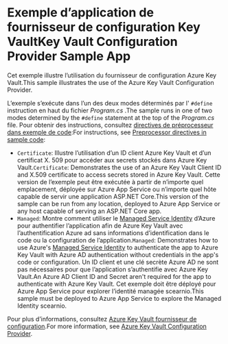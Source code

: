 # <a name="key-vault-configuration-provider-sample-app"></a><span data-ttu-id="3bc89-101">Exemple d’application de fournisseur de configuration Key Vault</span><span class="sxs-lookup"><span data-stu-id="3bc89-101">Key Vault Configuration Provider Sample App</span></span>

<span data-ttu-id="3bc89-102">Cet exemple illustre l’utilisation du fournisseur de configuration Azure Key Vault.</span><span class="sxs-lookup"><span data-stu-id="3bc89-102">This sample illustrates the use of the Azure Key Vault Configuration Provider.</span></span>

<span data-ttu-id="3bc89-103">L’exemple s’exécute dans l’un des deux modes déterminés par l' `#define` instruction en haut du fichier *Program.cs* .</span><span class="sxs-lookup"><span data-stu-id="3bc89-103">The sample runs in one of two modes determined by the `#define` statement at the top of the *Program.cs* file.</span></span> <span data-ttu-id="3bc89-104">Pour obtenir des instructions, consultez [directives de préprocesseur dans exemple de code](https://docs.microsoft.com/aspnet/core#preprocessor-directives-in-sample-code):</span><span class="sxs-lookup"><span data-stu-id="3bc89-104">For instructions, see [Preprocessor directives in sample code](https://docs.microsoft.com/aspnet/core#preprocessor-directives-in-sample-code):</span></span>

* <span data-ttu-id="3bc89-105">`Certificate`: Illustre l’utilisation d’un ID client Azure Key Vault et d’un certificat X. 509 pour accéder aux secrets stockés dans Azure Key Vault.</span><span class="sxs-lookup"><span data-stu-id="3bc89-105">`Certificate`: Demonstrates the use of an Azure Key Vault Client ID and X.509 certificate to access secrets stored in Azure Key Vault.</span></span> <span data-ttu-id="3bc89-106">Cette version de l’exemple peut être exécutée à partir de n’importe quel emplacement, déployée sur Azure App Service ou n’importe quel hôte capable de servir une application ASP.NET Core.</span><span class="sxs-lookup"><span data-stu-id="3bc89-106">This version of the sample can be run from any location, deployed to Azure App Service or any host capable of serving an ASP.NET Core app.</span></span>
* <span data-ttu-id="3bc89-107">`Managed`: Montre comment utiliser le [Managed Service Identity](https://docs.microsoft.com/azure/active-directory/managed-identities-azure-resources/overview) d’Azure pour authentifier l’application afin de Azure Key Vault avec l’authentification Azure ad sans informations d’identification dans le code ou la configuration de l’application.</span><span class="sxs-lookup"><span data-stu-id="3bc89-107">`Managed`: Demonstrates how to use Azure's [Managed Service Identity](https://docs.microsoft.com/azure/active-directory/managed-identities-azure-resources/overview) to authenticate the app to Azure Key Vault with Azure AD authentication without credentials in the app's code or configuration.</span></span> <span data-ttu-id="3bc89-108">Un ID client et une clé secrète Azure AD ne sont pas nécessaires pour que l’application s’authentifie avec Azure Key Vault.</span><span class="sxs-lookup"><span data-stu-id="3bc89-108">An Azure AD Client ID and Secret aren't required for the app to authenticate with Azure Key Vault.</span></span> <span data-ttu-id="3bc89-109">Cet exemple doit être déployé pour Azure App Service pour explorer l’identité managée scearnio.</span><span class="sxs-lookup"><span data-stu-id="3bc89-109">This sample must be deployed to Azure App Service to explore the Managed Identity scearnio.</span></span>

<span data-ttu-id="3bc89-110">Pour plus d’informations, consultez [Azure Key Vault fournisseur de configuration](https://docs.microsoft.com/aspnet/core/security/key-vault-configuration).</span><span class="sxs-lookup"><span data-stu-id="3bc89-110">For more information, see [Azure Key Vault Configuration Provider](https://docs.microsoft.com/aspnet/core/security/key-vault-configuration).</span></span>

